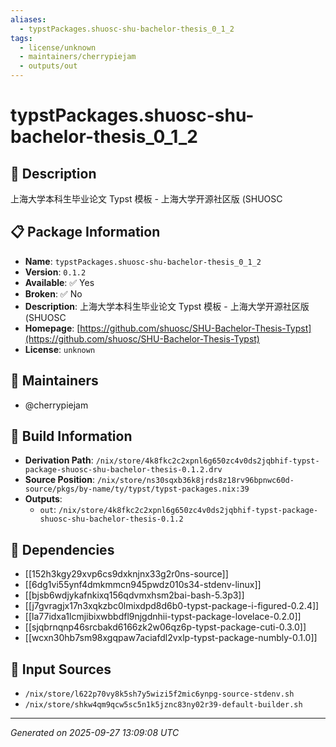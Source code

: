 ```yaml
---
aliases:
  - typstPackages.shuosc-shu-bachelor-thesis_0_1_2
tags:
  - license/unknown
  - maintainers/cherrypiejam
  - outputs/out
---
```


# typstPackages.shuosc-shu-bachelor-thesis_0_1_2

## 📝 Description

上海大学本科生毕业论文 Typst 模板 - 上海大学开源社区版 (SHUOSC

## 📋 Package Information

- **Name**: `typstPackages.shuosc-shu-bachelor-thesis_0_1_2`
- **Version**: `0.1.2`
- **Available**: ✅ Yes
- **Broken**: ✅ No
- **Description**: 上海大学本科生毕业论文 Typst 模板 - 上海大学开源社区版 (SHUOSC
- **Homepage**: [https://github.com/shuosc/SHU-Bachelor-Thesis-Typst](https://github.com/shuosc/SHU-Bachelor-Thesis-Typst)
- **License**: `unknown`
## 👥 Maintainers

- @cherrypiejam


## 🔧 Build Information

- **Derivation Path**: `/nix/store/4k8fkc2c2xpnl6g650zc4v0ds2jqbhif-typst-package-shuosc-shu-bachelor-thesis-0.1.2.drv`
- **Source Position**: `/nix/store/ns30sqxb36k8jrds8z18rv96bpnwc60d-source/pkgs/by-name/ty/typst/typst-packages.nix:39`
- **Outputs**:
  - `out`:  `/nix/store/4k8fkc2c2xpnl6g650zc4v0ds2jqbhif-typst-package-shuosc-shu-bachelor-thesis-0.1.2`

## 🔗 Dependencies

- [[152h3kgy29xvp6cs9dxknjnx33g2r0ns-source]]
- [[6dg1vi55ynf4dmkmmcn945pwdz010s34-stdenv-linux]]
- [[bjsb6wdjykafnkixq156qdvmxhsm2bai-bash-5.3p3]]
- [[j7gvragjx17n3xqkzbc0lmixdpd8d6b0-typst-package-i-figured-0.2.4]]
- [[la77idxa1lcmjibixwbbdfl9njgdnhii-typst-package-lovelace-0.2.0]]
- [[sjqbrnqnp46srcbakd6166zk2w06qz6p-typst-package-cuti-0.3.0]]
- [[wcxn30hb7sm98xgqpaw7aciafdl2vxlp-typst-package-numbly-0.1.0]]

## 📁 Input Sources

- `/nix/store/l622p70vy8k5sh7y5wizi5f2mic6ynpg-source-stdenv.sh`
- `/nix/store/shkw4qm9qcw5sc5n1k5jznc83ny02r39-default-builder.sh`

---
*Generated on 2025-09-27 13:09:08 UTC*
